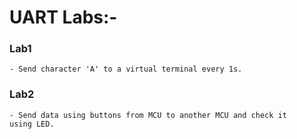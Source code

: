 # UART Labs:-

### Lab1
	- Send character 'A' to a virtual terminal every 1s.

### Lab2
	- Send data using buttons from MCU to another MCU and check it
	using LED.
